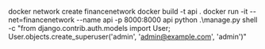 docker network create financenetwork
docker build -t api .
docker run -it --net=financenetwork --name api -p 8000:8000 api
python .\manage.py shell -c "from django.contrib.auth.models import User; User.objects.create_superuser('admin', 'admin@example.com', 'admin')"
